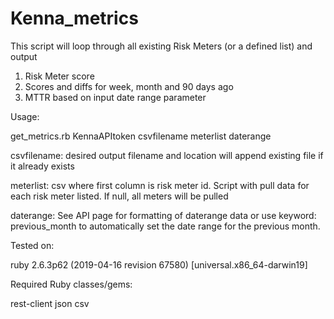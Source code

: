 # Kenna_metrics

This script will loop through all existing Risk Meters (or a defined list) and output 
1. Risk Meter score 
2. Scores and diffs for week, month and 90 days ago
2. MTTR based on input date range parameter

Usage:

get_metrics.rb KennaAPItoken csvfilename meterlist daterange

csvfilename: desired output filename and location will append existing file if it already exists

meterlist: csv where first column is risk meter id. Script with pull data for each risk meter listed. If null, all meters will be pulled

daterange: See API page for formatting of daterange data or use keyword: previous_month to automatically set the date range for the previous month. 

Tested on:

ruby 2.6.3p62 (2019-04-16 revision 67580) [universal.x86_64-darwin19]

Required Ruby classes/gems:

rest-client
json
csv
